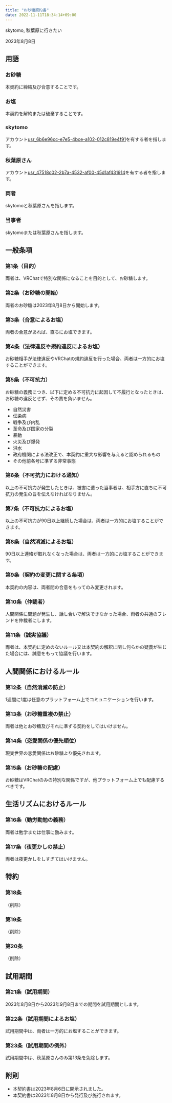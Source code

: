 ```yaml
---
title: "お砂糖契約書"
date: 2022-11-11T18:34:14+09:00
---
```


skytomo, 秋葉原に行きたい

2023年8月8日

## 用語

### お砂糖

本契約に締結及び合意することです。

### お塩

本契約を解約または破棄することです。

### skytomo

アカウント[usr_6b6e96cc-e7e5-4bce-a102-012c819e4f91](https://vrchat.com/home/user/usr_6b6e96cc-e7e5-4bce-a102-012c819e4f91)を有する者を指します。

### 秋葉原さん

アカウント[usr_47518c02-2b7a-4532-af00-45d1af431914](https://vrchat.com/home/user/usr_47518c02-2b7a-4532-af00-45d1af431914)を有する者を指します。

### 両者

skytomoと秋葉原さんを指します。

### 当事者

skytomoまたは秋葉原さんを指します。

## 一般条項

### 第1条（目的）

両者は、VRChatで特別な関係になることを目的として、お砂糖します。

### 第2条（お砂糖の開始）

両者のお砂糖は2023年8月8日から開始します。

### 第3条（合意によるお塩）

両者の合意があれば、直ちにお塩できます。

### 第4条（法律違反や規約違反によるお塩）

お砂糖相手が法律違反やVRChatの規約違反を行った場合、両者は一方的にお塩することができます。

### 第5条（不可抗力）

お砂糖の義務につき、以下に定める不可抗力に起因して不履行となったときは、お砂糖の違反とせず、その責を負いません。

- 自然災害
- 伝染病
- 戦争及び内乱
- 革命及び国家の分裂
- 暴動
- 火災及び爆発
- 洪水
- 政府機関による法改正で、本契約に重大な影響を与えると認められるもの
- その他前各号に準ずる非常事態

### 第6条（不可抗力における通知）

以上の不可抗力が発生したときは、被害に遭った当事者は、相手方に直ちに不可抗力の発生の旨を伝えなければなりません。

### 第7条（不可抗力によるお塩）

以上の不可抗力が90日以上継続した場合は、両者は一方的にお塩することができます。

### 第8条（自然消滅によるお塩）

90日以上連絡が取れなくなった場合は、両者は一方的にお塩することができます。

### 第9条（契約の変更に関する条項）

本契約の内容は、両者間の合意をもってのみ変更されます。

### 第10条（仲裁者）

人間関係に問題が発生し、話し合いで解決できなかった場合、両者の共通のフレンドを仲裁者にします。

### 第11条（誠実協議）

両者は、本契約に定めのないルール又は本契約の解釈に関し何らかの疑義が生じた場合には、誠意をもって協議を行います。

## 人間関係におけるルール

### 第12条（自然消滅の防止）

1週間に1度は任意のプラットフォーム上でコミュニケーションを行います。

### 第13条（お砂糖重複の禁止）

両者は他とお砂糖及びそれに準ずる契約をしてはいけません。

### 第14条（恋愛関係の優先順位）

現実世界の恋愛関係はお砂糖より優先されます。

### 第15条（お砂糖の配慮）

お砂糖はVRChatのみの特別な関係ですが、他プラットフォーム上でも配慮するべきです。

## 生活リズムにおけるルール

### 第16条（勤労勤勉の義務）

両者は勉学または仕事に励みます。

### 第17条（夜更かしの禁止）

両者は夜更かしをしすぎてはいけません。

## 特約

### 第18条

（削除）

### 第19条

（削除）

### 第20条

（削除）

## 試用期間

### 第21条（試用期間）

2023年8月8日から2023年9月8日までの期間を試用期間とします。

### 第22条（試用期間によるお塩）

試用期間中は、両者は一方的にお塩することができます。

### 第23条（試用期間の例外）

試用期間中は、秋葉原さんのみ第13条を免除します。

## 附則

- 本契約書は2023年8月6日に開示されました。
- 本契約書は2023年8月8日から発行及び施行されます。

